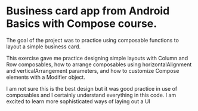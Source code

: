 # Business card app from Android Basics with Compose course.
The goal of the project was to practice using composable functions to layout a simple business card.

This exercise gave me practice designing simple layouts with Column and Row composables,
how to arrange composables using horizontalAlignment and verticalArrangement parameters, 
and how to customize Compose elements with a Modifier object.

I am not sure this is the best design but it was good practice in use of composables
and I certainly understand everything in this code.
I am excited to learn more sophisticated ways of laying out a UI
